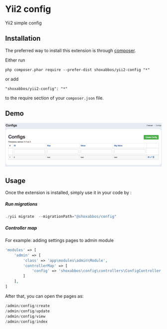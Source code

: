 Yii2 config
===========
Yii2 simple config

Installation
------------

The preferred way to install this extension is through [composer](http://getcomposer.org/download/).

Either run

```
php composer.phar require --prefer-dist shoxabbos/yii2-config "*"
```

or add

```
"shoxabbos/yii2-config": "*"
```

to the require section of your `composer.json` file.


Demo
-----
![alt text](https://github.com/Shoxabbos/yii2-config/blob/master/demo.png)


Usage
-----

Once the extension is installed, simply use it in your code by  :

##### Run migrations
```php
./yii migrate  --migrationPath="@shoxabbos/config"
```


##### Controller map
For example: adding settings pages to admin module
```php
'modules' => [
    'admin' => [
        'class' => 'app\modules\admin\Module',
        'controllerMap' => [
            'config' => 'shoxabbos\config\controllers\ConfigController'
        ]
    ],
]
```

After that, you can open the pages as:
```php
/admin/config/create
/admin/config/update
/admin/config/view
/admin/config/index
```
